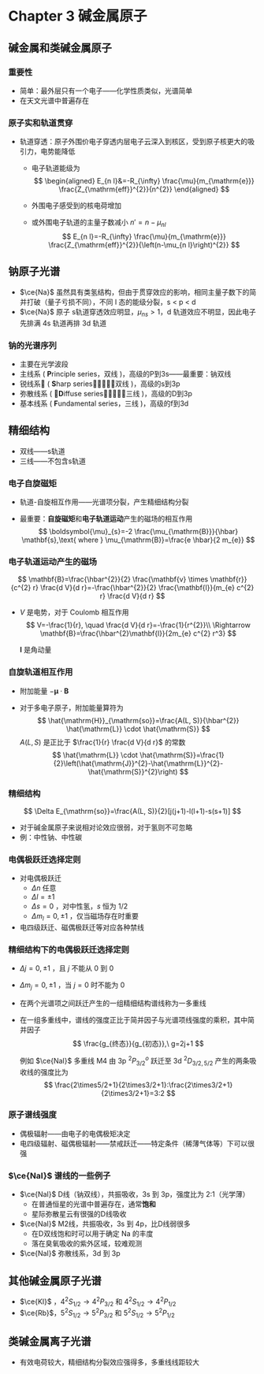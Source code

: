 # Chapter 3 碱金属原子

## 碱金属和类碱金属原子

### 重要性

- 简单：最外层只有一个电子——化学性质类似，光谱简单
- 在天文光谱中普遍存在

### 原子实和轨道贯穿

- 轨道穿透：原子外围价电子穿透内层电子云深入到核区，受到原子核更大的吸引力，电势能降低

  - 电子轨道能级为
    $$
    \begin{aligned}
    E_{n l}&=-R_{\infty} \frac{\mu}{m_{\mathrm{e}}} \frac{Z_{\mathrm{eff}}^{2}}{n^{2}}
    \end{aligned}
    $$

  - 外围电子感受到的核电荷增加

  - 或外围电子轨道的主量子数减小 $n'=n-\mu_{nl}​$
    $$
    E_{n l}=-R_{\infty} \frac{\mu}{m_{\mathrm{e}}} \frac{Z_{\mathrm{eff}}^{2}}{\left(n-\mu_{n l}\right)^{2}}
    $$

## 钠原子光谱

- $\ce{Na}$ 虽然具有类氢结构，但由于贯穿效应的影响，相同主量子数下的简并打破（量子亏损不同），不同 l 态的能级分裂，s < p < d
- $\ce{Na}$ 原子 s​ 轨道穿透效应明显，$\mu_{ns}>1$，d 轨道效应不明显，因此电子先排满 4s​ 轨道再排 ​3d​ 轨道

### 钠的光谱序列

- 主要在光学波段
- 主线系 ( **P**rinciple series，双线 )，高级的P到3s——最重要：钠双线
- 锐线系􏰑 ( **S**harp series􏰈􏰌􏰕􏰒，双线 )，高级的s到3p
- 弥散线系 ( 􏰑**D**iffuse series􏰈􏰆􏰕􏰒，三线 )，高级的D到3p
- 基本线系 ( **F**undamental series，三线 )，高级的f到3d

## 精细结构

- 双线——s轨道
- 三线——不包含s轨道

### 电子自旋磁矩

- 轨道-自旋相互作用——光谱项分裂，产生精细结构分裂

- 最重要：**自旋磁矩**和**电子轨道运动**产生的磁场的相互作用
  $$
  \boldsymbol{\mu}_{s}=-2 \frac{\mu_{\mathrm{B}}}{\hbar} \mathbf{s},\text{ where } \mu_{\mathrm{B}}=\frac{e \hbar}{2 m_{e}}
  $$

### 电子轨道运动产生的磁场

$$
\mathbf{B}=\frac{\hbar^{2}}{2} \frac{\mathbf{v} \times \mathbf{r}}{c^{2} r} \frac{d V}{d r}=-\frac{\hbar^{2}}{2} \frac{\mathbf{l}}{m_{e} c^{2} r} \frac{d V}{d r}
$$

- $V$ 是电势，对于 Coulomb 相互作用
  $$
  V=-\frac{1}{r}, \quad \frac{d V}{d r}=-\frac{1}{r^{2}}\\
  \Rightarrow \mathbf{B}=\frac{\hbar^{2}\mathbf{l}}{2m_{e} c^{2} r^3}
  $$

  $\mathbf{l}$ 是角动量

### 自旋轨道相互作用

- 附加能量 $-\boldsymbol{\mu} \cdot \mathbf{B}$

- 对于多电子原子，附加能量算符为
  $$
  \hat{\mathrm{H}}_{\mathrm{so}}=\frac{A(L, S)}{\hbar^{2}} \hat{\mathrm{L}} \cdot \hat{\mathrm{S}}
  $$
  $A(L,S)$ 是正比于 $\frac{1}{r} \frac{d V}{d r}$ 的常数
  $$
  \hat{\mathrm{L}} \cdot \hat{\mathrm{S}}=\frac{1}{2}\left(\hat{\mathrm{J}}^{2}-\hat{\mathrm{L}}^{2}-\hat{\mathrm{S}}^{2}\right)
  $$
### 精细结构
$$
  \Delta E_{\mathrm{so}}=\frac{A(L, S)}{2}[j(j+1)-l(l+1)-s(s+1)]
$$

- 对于碱金属原子来说相对论效应很弱，对于氢则不可忽略
- 例：中性钠、中性碳

### 电偶极跃迁选择定则

- 对电偶极跃迁
  - $\Delta n$ 任意
  - $\Delta l=\pm1$
  - $\Delta s=0$ ，对中性氢，$s$ 恒为 $1/2$
  - $\Delta m_l=0,\pm1$ ，仅当磁场存在时重要
- 电四级跃迁、磁偶极跃迁等对应各种禁线

### 精细结构下的电偶极跃迁选择定则

- $\Delta j=0, \pm 1$ ，且 $j$ 不能从 0 到 0

- $\Delta m_{j}=0, \pm 1$ ，当 $j=0$ 时不能为 0

- 在两个光谱项之间跃迁产生的一组精细结构谱线称为一多重线

- 在一组多重线中，谱线的强度正比于简并因子与光谱项线强度的乘积，其中简并因子
  $$
  \frac{g_{终态}}{g_{初态}},\ g=2j+1
  $$

  例如 $\ce{NaI}$ 多重线 M4 由 3p $^2P^o_{3/2}$ 跃迁至 3d $^2D_{3/2,5/2}$ 产生的两条吸收线的强度比为
  $$
  \frac{2\times5/2+1}{2\times3/2+1}:\frac{2\times3/2+1}{2\times3/2+1}=3:2
  $$

### 原子谱线强度

- 偶极辐射——由电子的电偶极矩决定
- 电四级辐射、磁偶极辐射——禁戒跃迁——特定条件（稀薄气体等）下可以很强

### $\ce{NaI}$ 谱线的一些例子
  - $\ce{NaI}$ D线（钠双线），共振吸收，3s 到 3p，强度比为 2:1（光学薄）
      - 在普通恒星的光谱中普遍存在，通常**饱和**
      - 星际弥散星云有很强的D线吸收
  - $\ce{NaI}$ M2线，共振吸收，3s 到 4p，比D线弱很多
      - 在D双线饱和时可以用于确定 Na 的丰度
      - 落在臭氧吸收的紫外区域，较难观测
  - $\ce{NaI}​$ 弥散线系，3d 到 3p 

## 其他碱金属原子光谱

- $\ce{KI}$ ，$4^2S_{1/2}\to4^2P_{3/2}$ 和 $4^2S_{1/2}\to4^2P_{1/2}$
- $\ce{Rb}$，$5^2S_{1/2}\to5^2P_{3/2}$ 和 $5^2S_{1/2}\to5^2P_{1/2}$

## 类碱金属离子光谱

- 有效电荷较大，精细结构分裂效应强得多，多重线线距较大